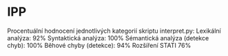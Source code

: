 # IPP
Procentuální hodnocení jednotlivých kategorií skriptu interpret.py:
Lexikální analýza: 92%
Syntaktická analýza: 100%
Sémantická analýza (detekce chyb): 100%
Běhové chyby (detekce): 94%
Rozšíření STATI 76%
